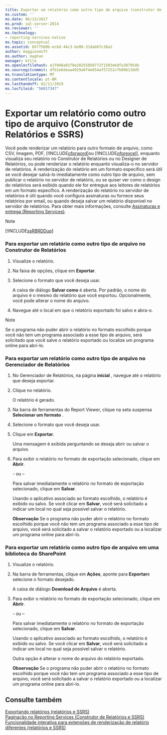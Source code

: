```yaml
---
title: Exportar um relatório como outro tipo de arquivo (construtor de relatórios e SSRS) | Microsoft Docs
ms.custom: ''
ms.date: 06/13/2017
ms.prod: sql-server-2014
ms.reviewer: ''
ms.technology:
- reporting-services-native
ms.topic: conceptual
ms.assetid: b577568b-ecbd-44c3-be88-31dab6fc38a2
author: maggiesmsft
ms.author: maghan
manager: kfile
ms.openlocfilehash: e1f048a91f8e20255050772f1503e6dfa387954b
ms.sourcegitcommit: dfb1e6deaa4919a0f4e654af57252cfb09613dd5
ms.translationtype: MT
ms.contentlocale: pt-BR
ms.lasthandoff: 02/11/2019
ms.locfileid: "56017347"
---
```

# <a name="export-a-report-as-another-file-type-report-builder-and-ssrs"></a>Exportar um relatório como outro tipo de arquivo (Construtor de Relatórios e SSRS)
  Você pode renderizar um relatório para outro formato de arquivo, como CSV, Imagem, PDF, [!INCLUDE[ofprword](../includes/ofprword-md.md)]ou [!INCLUDE[ofprexcel](../includes/ofprexcel-md.md)], enquanto visualiza seu relatório no Construtor de Relatórios ou no Designer de Relatórios, ou pode renderizar o relatório enquanto visualiza-o no servidor de relatórios. A renderização do relatório em um formato específico será útil se você desejar salvá-lo imediatamente como outro tipo de arquivo, sem publicar o relatório no servidor de relatório, ou se quiser ver como o design do relatórios será exibido quando ele for entregue aos leitores de relatórios em um formato específico. A renderização do relatório no servidor de relatórios é útil quando você configura assinaturas ou fornece seus relatórios por email, ou quando deseja salvar um relatório disponível no servidor de relatórios. Para obter mais informações, consulte [Assinaturas e entrega &#40;Reporting Services&#41;](subscriptions/subscriptions-and-delivery-reporting-services.md).  
  
> [!NOTE]  
>  [!INCLUDE[ssRBRDDup](../includes/ssrbrddup-md.md)]  
  
### <a name="to-export-a-report-as-another-file-type-in-report-builder"></a>Para exportar um relatório como outro tipo de arquivo no Construtor de Relatórios  
  
1.  Visualize o relatório.  
  
2.  Na faixa de opções, clique em **Exportar**.  
  
3.  Selecione o formato que você deseja usar.  
  
     A caixa de diálogo **Salvar como** é aberta. Por padrão, o nome do arquivo é o mesmo do relatório que você exportou. Opcionalmente, você pode alterar o nome do arquivo.  
  
4.  Navegue até o local em que o relatório exportado foi salvo e abra-o.  
  
> [!NOTE]  
>  Se o programa não puder abrir o relatório no formato escolhido porque você não tem um programa associado a esse tipo de arquivo, será solicitado que você salve o relatório exportado ou localize um programa online para abri-lo.  
  
### <a name="to-export-a-report-as-another-file-type-in-report-manager"></a>Para exportar um relatório como outro tipo de arquivo no Gerenciador de Relatórios  
  
1.  No Gerenciador de Relatórios, na página **inicial** , navegue até o relatório que deseja exportar.  
  
2.  Clique no relatório.  
  
     O relatório é gerado.  
  
3.  Na barra de ferramentas do Report Viewer, clique na seta suspensa **Selecionar um formato** .  
  
4.  Selecione o formato que você deseja usar.  
  
5.  Clique em **Exportar**.  
  
     Uma mensagem é exibida perguntando se deseja abrir ou salvar o arquivo.  
  
6.  Para exibir o relatório no formato de exportação selecionado, clique em **Abrir**.  
  
     \- ou –  
  
     Para salvar imediatamente o relatório no formato de exportação selecionado, clique em **Salvar**.  
  
     Usando o aplicativo associado ao formato escolhido, o relatório é exibido ou salvo. Se você clicar em **Salvar**, você será solicitado a indicar um local no qual seja possível salvar o relatório.  
  
     **Observação** Se o programa não puder abrir o relatório no formato escolhido porque você não tem um programa associado a esse tipo de arquivo, você será solicitado a salvar o relatório exportado ou a localizar um programa online para abri-lo.  
  
### <a name="to-export-a-report-as-another-file-type-in-a-sharepoint-library"></a>Para exportar um relatório como outro tipo de arquivo em uma biblioteca do SharePoint  
  
1.  Visualize o relatório.  
  
2.  Na barra de ferramentas, clique em **Ações**, aponte para **Exportar**e selecione o formato desejado.  
  
     A caixa de diálogo **Download de Arquivo** é aberta.  
  
3.  Para exibir o relatório no formato de exportação selecionado, clique em **Abrir**.  
  
     \- ou –  
  
     Para salvar imediatamente o relatório no formato de exportação selecionado, clique em **Salvar**.  
  
     Usando o aplicativo associado ao formato escolhido, o relatório é exibido ou salvo. Se você clicar em **Salvar**, você será solicitado a indicar um local no qual seja possível salvar o relatório.  
  
     Outra opção é alterar o nome do arquivo do relatório exportado.  
  
     **Observação** Se o programa não puder abrir o relatório no formato escolhido porque você não tem um programa associado a esse tipo de arquivo, você será solicitado a salvar o relatório exportado ou a localizar um programa online para abri-lo.  
  
## <a name="see-also"></a>Consulte também  
 [Exportando relatórios &#40;relatórios e SSRS&#41;](report-builder/export-reports-report-builder-and-ssrs.md)   
 [Paginação no Reporting Services &#40;Construtor de Relatórios e SSRS&#41;](report-design/pagination-in-reporting-services-report-builder-and-ssrs.md)   
 [Funcionalidade interativa para extensões de renderização de relatório diferentes &#40;relatórios e SSRS&#41;](report-builder/interactive-functionality-different-report-rendering-extensions.md)  
  
  
